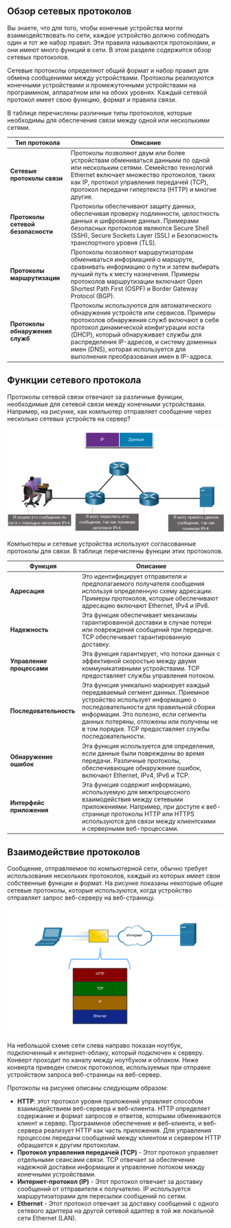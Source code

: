 <!-- verified: agorbachev 03.05.2022 -->

<!-- 3.2.1 -->
##  Обзор сетевых протоколов

Вы знаете, что для того, чтобы конечные устройства могли взаимодействовать по сети, каждое устройство должно соблюдать один и тот же набор правил. Эти правила называются протоколами, и они имеют много функций в сети. В этом разделе содержится обзор сетевых протоколов.

Сетевые протоколы определяют общий формат и набор правил для обмена сообщениями между устройствами. Протоколы реализуются конечными устройствами и промежуточными устройствами на программном, аппаратном или на обоих уровнях. Каждый сетевой протокол имеет свою функцию, формат и правила связи.

В таблице перечислены различные типы протоколов, которые необходимы для обеспечения связи между одной или несколькими сетями.

| **Тип протокола** | **Описание** |
| --- | --- |
| **Сетевые протоколы связи** | Протоколы позволяют двум или более устройствам обмениваться данными по одной или нескольким сетями. Семейство технологий Ethernet включает множество протоколов, таких как IP, протокол управления передачей (TCP), протокол передачи гипертекста (HTTP) и многие другие. |
| **Протоколы сетевой безопасности** | Протоколы обеспечивают защиту данных, обеспечивая проверку подлинности, целостность данных и ⁪шифрование данных. Примерами безопасных протоколов являются Secure Shell (SSH), Secure Sockets Layer (SSL) и Безопасность транспортного уровня (TLS). |
| **Протоколы маршрутизации** | Протоколы позволяют маршрутизаторам обмениваться информацией о маршруте, сравнивать информацию о пути и затем выбирать лучший путь к месту назначения. Примеры протоколов маршрутизации включают Open Shortest Path First (OSPF) и Border Gateway Protocol (BGP). |
| **Протоколы обнаружения служб** | Протоколы используются для автоматического обнаружения устройств или сервисов. Примеры протоколов обнаружения служб включают в себя протокол динамической конфигурации хоста (DHCP), который обнаруживает службы для распределения IP-адресов, и систему доменных имен (DNS), которая используется для выполнения преобразования имен в IP-адреса. |



<!-- 3.2.2 -->
## Функции сетевого протокола

Протоколы сетевой связи отвечают за различные функции, необходимые для сетевой связи между конечными устройствами. Например, на рисунке, как компьютер отправляет сообщение через несколько сетевых устройств на сервер?

![](./assets/3.2.2.png)
<!-- /courses/itn-dl/aeece080-34fa-11eb-ad9a-f74babed41a6/af1f6232-34fa-11eb-ad9a-f74babed41a6/assets/2dba6762-1c25-11ea-81a0-ffc2c49b96bc.svg -->

<!-- На рисунке показано, как протокол IPv4 может использоваться для отправки сообщения с компьютера по сети на сервер. В центре фигуры находятся три маршрутизатора, соединенных друг с другом в треугольник. Маршрутизатор слева подключен к компьютеру. Этот сервер подключен к маршрутизатору. Под ПК написано: «Я отправлю это сообщение по сети с помощью заголовка IPv4». Я могу переслать это сообщение, так как понимаю заголовок IPv4.  Я могу переслать это сообщение, так как понимаю заголовок IPv4. -->

Компьютеры и сетевые устройства используют согласованные протоколы для связи. В таблице перечислены функции этих протоколов.

| **Функция** | **Описание** |
| --- | --- |
| **Адресация** | Это идентифицирует отправителя и предполагаемого получателя сообщения используя определенную схему адресации. Примеры протоколов, которые обеспечивают адресацию включают Ethernet, IPv4 и IPv6. |
| **Надежность** | Эта функция обеспечивает механизмы гарантированной доставки в случае потери или повреждения сообщений при передаче. TCP обеспечивает гарантированную доставку. |
| **Управление процессами** | Эта функция гарантирует, что потоки данных с эффективной скоростью между двумя коммуникативными устройствами. TCP предоставляет службы управления потоком. |
| **Последовательность** | Эта функция уникально маркирует каждый передаваемый сегмент данных. Приемное устройство использует информацию о последовательности для правильной сборки информации. Это полезно, если сегменты данных потеряны, отложены или получены не в том порядке. TCP предоставляет службы последовательности. |
| **Обнаружение ошибок** | Эта функция используется для определения, если данные были повреждены во время передачи. Различные протоколы, обеспечивающие обнаружение ошибок, включают Ethernet, IPv4, IPv6 и TCP. |
| **Интерфейс приложения** | Эта функция содержит информацию, используемую для межпроцессного взаимодействия между сетевыми приложениями. Например, при доступе к веб-странице протоколы HTTP или HTTPS используются для связи между клиентскими и серверными веб-процессами. |



<!-- 3.2.3 -->
## Взаимодействие протоколов

Сообщение, отправляемое по компьютерной сети, обычно требует использования нескольких протоколов, каждый из которых имеет свои собственные функции и формат. На рисунке показаны некоторые общие сетевые протоколы, которые используются, когда устройство отправляет запрос веб-серверу на веб-страницу.

![](./assets/3.2.3.png)
<!-- /courses/itn-dl/aeece080-34fa-11eb-ad9a-f74babed41a6/af1f6232-34fa-11eb-ad9a-f74babed41a6/assets/2dbab582-1c25-11ea-81a0-ffc2c49b96bc.svg -->

На небольшой схеме сети слева направо показан ноутбук, подключенный к интернет-облаку, который подключен к серверу. Конверт проходит по каналу между ноутбуком и облаком.  Ниже конверта приведен список протоколов, используемых при отправке устройством запроса веб-страницы на веб-сервер.  

Протоколы на рисунке описаны следующим образом:

* **HTTP**: этот протокол уровня приложений управляет способом взаимодействием веб-сервера и веб-клиента. HTTP определяет содержание и формат запросов и ответов, которыми обмениваются клиент и сервер. Программное обеспечение и веб-клиента, и веб-сервера реализует HTTP как часть приложения. Для управления процессом передачи сообщений между клиентом и сервером HTTP обращается к другим протоколам.
* **Протокол управления передачей (TCP)** - Этот протокол управляет отдельными сеансами связи. TCP отвечает за обеспечение надежной доставки информации и управление потоком между конечными устройствами.
* **Интернет-протокол (IP)** - Этот протокол отвечает за доставку сообщений от отправителя к получателю. IP используется маршрутизаторами для пересылки сообщений по  сетям.
* **Ethernet** - Этот протокол отвечает за доставку сообщений с одного сетевого адаптера на другой сетевой адаптер в той же локальной сети Ethernet (LAN).

<!-- 3.2.4 -->
<!-- quiz -->

